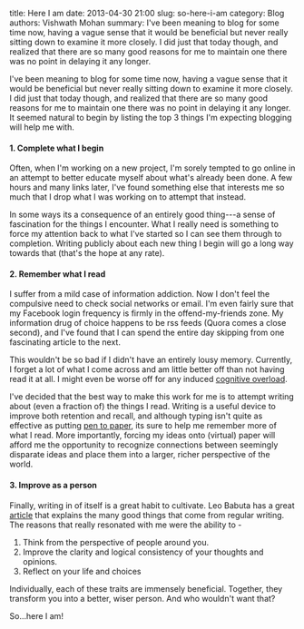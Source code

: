 title: Here I am
date: 2013-04-30 21:00
slug: so-here-i-am
category: Blog
authors: Vishwath Mohan
summary: I've been meaning to blog for some time now, having a vague sense that it would be beneficial but never really sitting down to examine it more closely. I did just that today though, and realized that there are so many good reasons for me to maintain one there was no point in delaying it any longer.



I've been meaning to blog for some time now, having a vague sense that
it would be beneficial but never really sitting down to examine it
more closely. I did just that today though, and realized that there
are so many good reasons for me to maintain one there was no point in
delaying it any longer. It seemed natural to begin by listing the top
3 things I'm expecting blogging will help me with.

#### 1. Complete what I begin
Often, when I'm working on a new project, I'm sorely tempted to go
online in an attempt to better educate myself about what's already
been done. A few hours and many links later, I've found something else
that interests me so much that I drop what I was working on to attempt
that instead.

In some ways its a consequence of an entirely good thing---a sense of
fascination for the things I encounter. What I really need is
something to force my attention back to what I've started so I can see
them through to completion. Writing publicly about each new thing I
begin will go a long way towards that (that's the hope at any rate).

#### 2. Remember what I read
I suffer from a mild case of information addiction. Now I don't
feel the compulsive need to check social networks or email. I'm even
fairly sure that my Facebook login frequency is firmly in the
offend-my-friends zone. My information drug of choice happens to be
rss feeds (Quora comes a close second), and I've found that I can spend
the entire day skipping from one fascinating article to the next.

This wouldn't be so bad if I didn't have an entirely lousy memory.
Currently, I forget a lot of what I come across and am little better
off than not having read it at all. I might even be worse off for any
induced
[cognitive overload](http://psychcentral.com/blog/archives/2013/01/21/overcoming-information-overload/).

I've decided that the best way to make this work for me is to attempt
writing about (even a fraction of) the things I read. Writing is a
useful device to improve both retention and recall, and although
typing isn't quite as effective as putting
[pen to paper](http://online.wsj.com/article/SB10001424052748704631504575531932754922518.html),
its sure to help me remember more of what I read. More importantly,
forcing my ideas onto (virtual) paper will afford me the opportunity
to recognize connections between seemingly disparate ideas and place
them into a larger, richer perspective of the world.


#### 3. Improve as a person
Finally, writing in of itself is a great habit to cultivate. Leo
Babuta has a great [article](http://zenhabits.net/write-daily/) that
explains the many good things that come from regular writing. The
reasons that really resonated with me were the ability to -

1. Think from the perspective of people around you.
2. Improve the clarity and logical consistency of your thoughts and
   opinions.
3. Reflect on your life and choices

Individually, each of these traits are immensely beneficial. Together,
they transform you into a better, wiser person. And who wouldn't want
that?


So...here I am!
